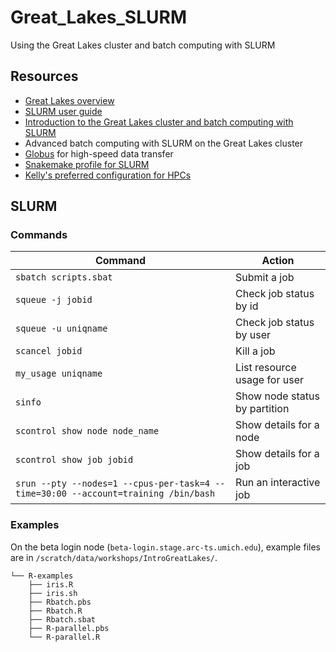 # Great_Lakes_SLURM
Using the Great Lakes cluster and batch computing with SLURM 

## Resources

* [Great Lakes overview](https://arc-ts.umich.edu/greatlakes/)
* [SLURM user guide](https://arc-ts.umich.edu/greatlakes/slurm-user-guide/)
* [Introduction to the Great Lakes cluster and batch computing with SLURM](https://docs.google.com/presentation/d/1yZCyfBaK9GVCI64oUW-99HtUO5RNwSlqpeUNo8BjgWI/edit#slide=id.p1)
* Advanced batch computing with SLURM on the Great Lakes cluster
* [Globus](https://arc-ts.umich.edu/globus/) for high-speed data transfer
* [Snakemake profile for SLURM](https://github.com/Snakemake-Profiles/slurm)
* [Kelly's preferred configuration for HPCs](https://github.com/kelly-sovacool/hpc-config)

## SLURM

### Commands

| Command | Action |
|---------|--------|
| `sbatch scripts.sbat` | Submit a job |
| `squeue -j jobid` | Check job status by id |
| `squeue -u uniqname` | Check job status by user |
| `scancel jobid` | Kill a job |
| `my_usage uniqname` | List resource usage for user |
| `sinfo` | Show node status by partition |
| `scontrol show node node_name` | Show details for a node |
| `scontrol show job jobid` | Show details for a job |
| `srun --pty --nodes=1 --cpus-per-task=4 --time=30:00 --account=training /bin/bash` | Run an interactive job |

### Examples

On the beta login node (`beta-login.stage.arc-ts.umich.edu`), example files are in `/scratch/data/workshops/IntroGreatLakes/`.

```
└── R-examples
    ├── iris.R
    ├── iris.sh
    ├── Rbatch.pbs
    ├── Rbatch.R
    ├── Rbatch.sbat
    ├── R-parallel.pbs
    └── R-parallel.R
```
